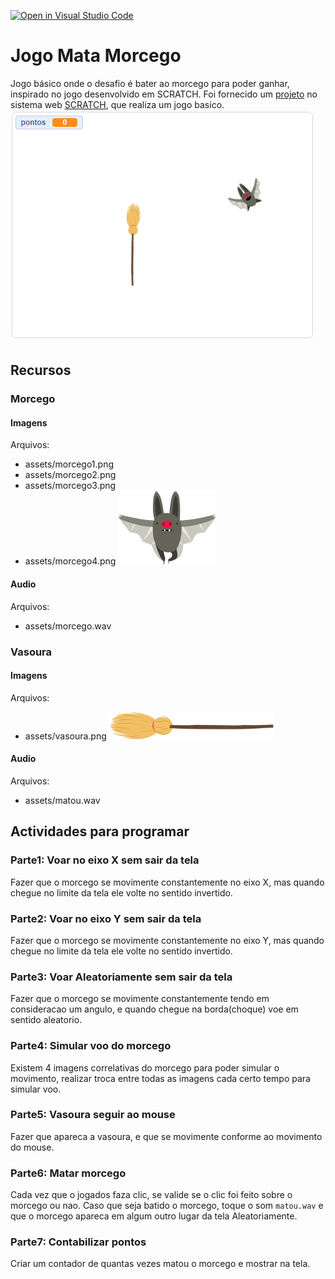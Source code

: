 [![Open in Visual Studio Code](https://classroom.github.com/assets/open-in-vscode-f059dc9a6f8d3a56e377f745f24479a46679e63a5d9fe6f495e02850cd0d8118.svg)](https://classroom.github.com/online_ide?assignment_repo_id=7232351&assignment_repo_type=AssignmentRepo)
# Jogo Mata Morcego 

Jogo básico onde o desafio é bater ao morcego para poder ganhar, inspirado no jogo desenvolvido em SCRATCH. Foi fornecido um [projeto](https://scratch.mit.edu/projects/500885674) no sistema web [SCRATCH](https://scratch.mit.edu), que realiza um jogo basico.
![](assets/mataMorcego.png)
## Recursos
### Morcego
#### Imagens
Arquivos:
* assets/morcego1.png
* assets/morcego2.png
* assets/morcego3.png
* assets/morcego4.png
![](assets/morcego1.png)
#### Audio
Arquivos:
* assets/morcego.wav

### Vasoura
#### Imagens
Arquivos:
* assets/vasoura.png
![](assets/vasoura.png)
#### Audio
Arquivos:
* assets/matou.wav
## Actividades para programar
### Parte1: Voar no eixo X sem sair da tela
Fazer que o morcego se movimente constantemente no eixo X, mas quando chegue no limite da tela ele volte no sentido invertido.
### Parte2: Voar no eixo Y sem sair da tela
Fazer que o morcego se movimente constantemente no eixo Y, mas quando chegue no limite da tela ele volte no sentido invertido.
### Parte3: Voar Aleatoriamente sem sair da tela
Fazer que o morcego se movimente constantemente tendo em consideracao um angulo, e quando chegue na borda(choque) voe em sentido aleatorio.
### Parte4: Simular voo do morcego
Existem 4 imagens correlativas do morcego para poder simular o movimento, realizar troca entre todas as imagens cada certo tempo para simular voo.
### Parte5: Vasoura seguir ao mouse
Fazer que apareca a vasoura, e que se movimente conforme ao movimento do mouse.
### Parte6: Matar morcego
Cada vez que o jogados faza clic, se valide se o clic foi feito sobre o morcego ou nao.
Caso que seja batido o morcego, toque o som `matou.wav` e que o morcego apareca em algum outro lugar da tela Aleatoriamente. 
### Parte7: Contabilizar pontos 
Criar um contador de quantas vezes matou o morcego e mostrar na tela.
